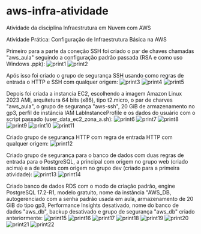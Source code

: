 # aws-infra-atividade
Atividade da disciplina Infraestrutura em Nuvem com AWS

Atividade Prática: Configuração de Infraestrutura Básica na AWS

Primeiro para a parte da coneção SSH foi criado o par de chaves chamadas "aws_aula" seguindo a configuração padrão passada (RSA e como uso Windows .ppk):
![print1](AWS%20Prints/AWS_PRINT_1.png)
![print2](AWS%20Prints/AWS_PRINT_2.png)

Após isso foi criado o grupo de segurança SSH usando como regras de entrada o HTTP e SSH com qualquer origem:
![print3](AWS%20Prints/AWS_PRINT_3.png)
![print4](AWS%20Prints/AWS_PRINT_4.png)
![print5](AWS%20Prints/AWS_PRINT_5.png)

Depois foi criada a instancia EC2, escolhendo a imagem Amazon Linux 2023 AMI, arquitetura 64 bits (x86), tipo t2.micro, o par de charves "aws_aula", o grupo de segurança "aws-ssh", 20 GiB de armazenamento no gp3, perfil de instância IAM LabInstanceProfile e os dados do usuário com o script passado (user_data_ec2_zona_a.sh):
![print6](AWS%20Prints/AWS_PRINT_6.png)
![print7](AWS%20Prints/AWS_PRINT_7.png)
![print8](AWS%20Prints/AWS_PRINT_8.png)
![print9](AWS%20Prints/AWS_PRINT_9.png)
![print10](AWS%20Prints/AWS_PRINT_10.png)
![print11](AWS%20Prints/AWS_PRINT_11.png)

Criado grupo de segurança HTTP com regra de entrada HTTP com qualquer origem:
![print12](AWS%20Prints/AWS_PRINT_12.png)

Criado grupo de segurança para o banco de dados com duas regras de entrada para o PostgreSQL, a principal com origem no grupo web (criado acima) e a de testes com origem no grupo dev (criado para a primeira atividade):
![print13](AWS%20Prints/AWS_PRINT_13.png)
![print14](AWS%20Prints/AWS_PRINT_14.png)

Criado banco de dados RDS com o modo de criação padrão, engine PostgreSQL 17.2-R1, modelo gratuito, nome da instância "AWS_DB, autogerenciado com a senha padrão usada em aula, armazenamento de 20 GiB do tipo gp3, Performance Insights desativado, nome do banco de dados "aws_db", backup desativado e grupo de segurança "aws_db" criado anteriormente:
![print15](AWS%20Prints/AWS_PRINT_15.png)
![print16](AWS%20Prints/AWS_PRINT_16.png)
![print17](AWS%20Prints/AWS_PRINT_17.png)
![print18](AWS%20Prints/AWS_PRINT_18.png)
![print19](AWS%20Prints/AWS_PRINT_19.png)
![print20](AWS%20Prints/AWS_PRINT_20.png)
![print21](AWS%20Prints/AWS_PRINT_21.png)
![print22](AWS%20Prints/AWS_PRINT_22.png)
